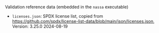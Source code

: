 Validation reference data (embedded in the `nassa` executable)

- `licenses.json`: SPDX license list, copied from https://github.com/spdx/license-list-data/blob/main/json/licenses.json, Version: 3.25.0 2024-08-19
